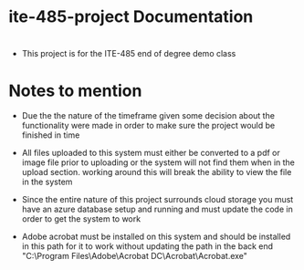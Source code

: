 # ite-485-project Documentation
#
* This project is for the ITE-485 end of degree demo class
#
# Notes to mention
  * Due the the nature of the timeframe given some decision about the functionality were made in order to make sure the project would be finished in time
  
  * All files uploaded to this system must either be converted to a pdf or image file prior to uploading or the system will not find them when in the upload section. working around this will break the ability to view the file in the system
  
  * Since the entire nature of this project surrounds cloud storage you must have an azure database setup and running and must update the code in order to get the system to work
  
  * Adobe acrobat must be installed on this system and should be installed in this path for it to work without updating the path in the back end "C:\Program Files\Adobe\Acrobat DC\Acrobat\Acrobat.exe"

